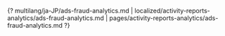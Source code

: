 {? multilang/ja-JP/ads-fraud-analytics.md | localized/activity-reports-analytics/ads-fraud-analytics.md | pages/activity-reports-analytics/ads-fraud-analytics.md ?}
